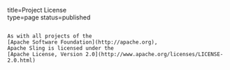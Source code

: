 title=Project License		
type=page
status=published
~~~~~~

As with all projects of the
[Apache Software Foundation](http://apache.org),
Apache Sling is licensed under the
[Apache License, Version 2.0](http://www.apache.org/licenses/LICENSE-2.0.html)
